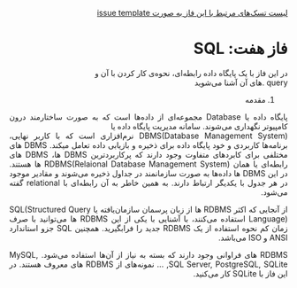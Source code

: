 <div dir="rtl" align='justify'>

[لیست تسک‌های مرتبط با این فاز به صورت issue template](issue-template-Phase07.md)

# فاز هفت: SQL

در این فاز با یک پایگاه داده رابطه‌ای، نحوه‌ی کار کردن با آن و  
query
.های آن آشنا می‌شوید

1. مقدمه

  پایگاه داده یا 
  Database 
  مجموعه‌ای از داده‌ها است که به صورت ساختارمند درون کامپیوتر نگهداری می‌شوند. 
  سامانه مدیریت پایگاه داده یا  
  DBMS(Database Management System)
  نرم‌افزاری است که با کاربر نهایی، برنامه‌ها کاربردی و خود پایگاه داده برای ذخیره و بازیابی داده تعامل میکند.
  DBMS
  های مختلفی برای کابردهای متفاوت وجود دارند که پرکاربردترین
  DBMS
  ها، 
  DBMS
  های رابطه‌ای یا همان
  RDBMS(Relaional Database Management System)
  ها هستند. در این 
  DBMS
  ها داده‌ها به صورت سازمانمند در جداول ذخیره می‌شوند و مقادیر موجود در هر جدول با یکدیگر ارتباط دارند. به همین خاطر به آن رابطه‌ای با 
  relational 
  گفته می‌شود.
  
  از آنجایی که اکثر 
  RDBMS
  ها از زبان پرسمان سازمان‌یافته یا 
  SQL(Structured Query Language)
  استفاده می‌کنند، با آشنایی با یکی از این 
  RDBMS
  ها می‌توانید با صرف زمان کم نحوه استفاده از یک 
  RDBMS 
  جدید را فرابگیرید. همچنین 
  SQL 
  جزو استاندارد 
  ANSI 
  و 
  ISO 
  می‌باشد.
  
  RDBMS
  های فراوانی وجود دارند که بسته به نیاز از آن‌ها استفاده می‌شود.
  MySQL, SQL Server, PostgreSQL, SQLite, ...
  نمونه‌های از 
  RDBMS
  های معروف هستند. در این فاز با SQLite کار می‌کنید. 

</div>
